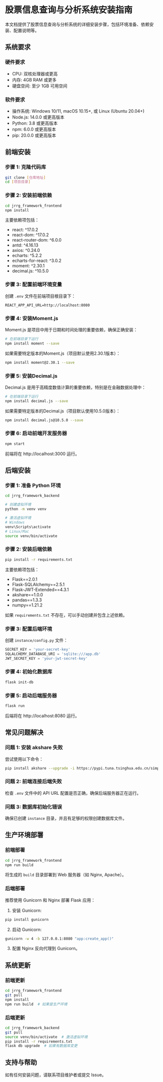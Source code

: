 # 股票信息查询与分析系统安装指南

本文档提供了股票信息查询与分析系统的详细安装步骤，包括环境准备、依赖安装、配置说明等。

## 系统要求

### 硬件要求
- CPU: 双核处理器或更高
- 内存: 4GB RAM 或更多
- 硬盘空间: 至少 1GB 可用空间

### 软件要求
- 操作系统: Windows 10/11, macOS 10.15+, 或 Linux (Ubuntu 20.04+)
- Node.js: 14.0.0 或更高版本
- Python: 3.8 或更高版本
- npm: 6.0.0 或更高版本
- pip: 20.0.0 或更高版本

## 前端安装

### 步骤 1: 克隆代码库
```bash
git clone [仓库地址]
cd [项目目录]
```

### 步骤 2: 安装前端依赖
```bash
cd jrrg_framework_frontend
npm install
```

主要依赖项包括：
- react: ^17.0.2
- react-dom: ^17.0.2
- react-router-dom: ^6.0.0
- antd: ^4.16.13
- axios: ^0.24.0
- echarts: ^5.2.2
- echarts-for-react: ^3.0.2
- moment: ^2.30.1
- decimal.js: ^10.5.0

### 步骤 3: 配置前端环境变量
创建 `.env` 文件在前端项目根目录下：
```
REACT_APP_API_URL=http://localhost:8080
```

### 步骤 4: 安装Moment.js
Moment.js 是项目中用于日期和时间处理的重要依赖，确保正确安装：
```bash
# 在前端目录下运行
npm install moment --save
```
如果需要特定版本的Moment.js（项目默认使用2.30.1版本）：
```bash
npm install moment@2.30.1 --save
```

### 步骤 5: 安装Decimal.js
Decimal.js 是用于高精度数值计算的重要依赖，特别是在金融数据处理中：
```bash
# 在前端目录下运行
npm install decimal.js --save
```
如果需要特定版本的Decimal.js（项目默认使用10.5.0版本）：
```bash
npm install decimal.js@10.5.0 --save
```

### 步骤 6: 启动前端开发服务器
```bash
npm start
```
前端将在 http://localhost:3000 运行。

## 后端安装

### 步骤 1: 准备 Python 环境
```bash
cd jrrg_framework_backend

# 创建虚拟环境
python -m venv venv

# 激活虚拟环境
# Windows
venv\Scripts\activate
# Linux/Mac
source venv/bin/activate
```

### 步骤 2: 安装后端依赖
```bash
pip install -r requirements.txt
```

主要依赖项包括：
- Flask==2.0.1
- Flask-SQLAlchemy==2.5.1
- Flask-JWT-Extended==4.3.1
- akshare==1.0.0
- pandas==1.3.3
- numpy==1.21.2

如果 `requirements.txt` 不存在，可以手动创建并包含上述依赖。

### 步骤 3: 配置后端环境
创建 `instance/config.py` 文件：
```python
SECRET_KEY = 'your-secret-key'
SQLALCHEMY_DATABASE_URI = 'sqlite:///app.db'
JWT_SECRET_KEY = 'your-jwt-secret-key'
```

### 步骤 4: 初始化数据库
```bash
flask init-db
```

### 步骤 5: 启动后端服务器
```bash
flask run
```
后端将在 http://localhost:8080 运行。

## 常见问题解决

### 问题 1: 安装 akshare 失败
尝试使用以下命令：
```bash
pip install akshare --upgrade -i https://pypi.tuna.tsinghua.edu.cn/simple/
```

### 问题 2: 前端连接后端失败
检查 `.env` 文件中的 API URL 配置是否正确，确保后端服务器正在运行。

### 问题 3: 数据库初始化错误
确保已创建 `instance` 目录，并且有足够的权限创建数据库文件。

## 生产环境部署

### 前端部署
```bash
cd jrrg_framework_frontend
npm run build
```
将生成的 `build` 目录部署到 Web 服务器（如 Nginx, Apache）。

### 后端部署
推荐使用 Gunicorn 和 Nginx 部署 Flask 应用：

1. 安装 Gunicorn:
```bash
pip install gunicorn
```

2. 启动 Gunicorn:
```bash
gunicorn -w 4 -b 127.0.0.1:8080 "app:create_app()"
```

3. 配置 Nginx 反向代理到 Gunicorn。

## 系统更新

### 前端更新
```bash
cd jrrg_framework_frontend
git pull
npm install
npm run build  # 如果是生产环境
```

### 后端更新
```bash
cd jrrg_framework_backend
git pull
source venv/bin/activate  # 激活虚拟环境
pip install -r requirements.txt
flask db upgrade  # 如果有数据库变更
```

## 支持与帮助

如有任何安装问题，请联系项目维护者或提交 Issue。 